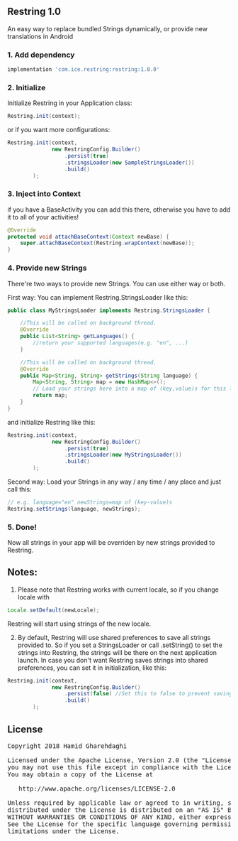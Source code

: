 ## Restring 1.0
An easy way to replace bundled Strings dynamically, or provide new translations in Android

### 1. Add dependency
```groovy
implementation 'com.ice.restring:restring:1.0.0'
```

### 2. Initialize
Initialize Restring in your Application class:
```java
Restring.init(context);
```
or if you want more configurations:
```java
Restring.init(context,
              new RestringConfig.Builder()
                  .persist(true)
                  .stringsLoader(new SampleStringsLoader())
                  .build()
        );
```

### 3. Inject into Context
if you have a BaseActivity you can add this there, otherwise you have to add it to all of your activities!
```java
@Override
protected void attachBaseContext(Context newBase) {
    super.attachBaseContext(Restring.wrapContext(newBase));
}
```

### 4. Provide new Strings
There're two ways to provide new Strings. You can use either way or both.

First way: You can implement Restring.StringsLoader like this:
```java
public class MyStringsLoader implements Restring.StringsLoader {

    //This will be called on background thread.
    @Override
    public List<String> getLanguages() {
        //return your supported languages(e.g. "en", ...)
    }

    //This will be called on background thread.
    @Override
    public Map<String, String> getStrings(String language) {
        Map<String, String> map = new HashMap<>();
        // Load your strings here into a map of (key,value)s for this language!
        return map;
    }
}
```
and initialize Restring like this:
```java
Restring.init(context,
              new RestringConfig.Builder()
                  .persist(true)
                  .stringsLoader(new MyStringsLoader())
                  .build()
        );
```

Second way:
Load your Strings in any way / any time / any place and just call this:
```java
// e.g. language="en" newStrings=map of (key-value)s
Restring.setStrings(language, newStrings);
```

### 5. Done!
Now all strings in your app will be overriden by new strings provided to Restring.

## Notes:
1. Please note that Restring works with current locale, so if you change locale with
```java
Locale.setDefault(newLocale);
```
Restring will start using strings of the new locale.

2. By default, Restring will use shared preferences to save all strings provided to. So if you set a StringsLoader or call .setString() to set the strings into Restring, the strings will be there on the next application launch. In case you don't want Restring saves strings into shared preferences, you can set it in initialization, like this:
```java
Restring.init(context,
              new RestringConfig.Builder()
                  .persist(false) //Set this to false to prevent saving into shared preferences.
                  .build()
        );
```

## License
<pre>
Copyright 2018 Hamid Gharehdaghi

Licensed under the Apache License, Version 2.0 (the "License");
you may not use this file except in compliance with the License.
You may obtain a copy of the License at

   http://www.apache.org/licenses/LICENSE-2.0

Unless required by applicable law or agreed to in writing, software
distributed under the License is distributed on an "AS IS" BASIS,
WITHOUT WARRANTIES OR CONDITIONS OF ANY KIND, either express or implied.
See the License for the specific language governing permissions and
limitations under the License.
</pre>
